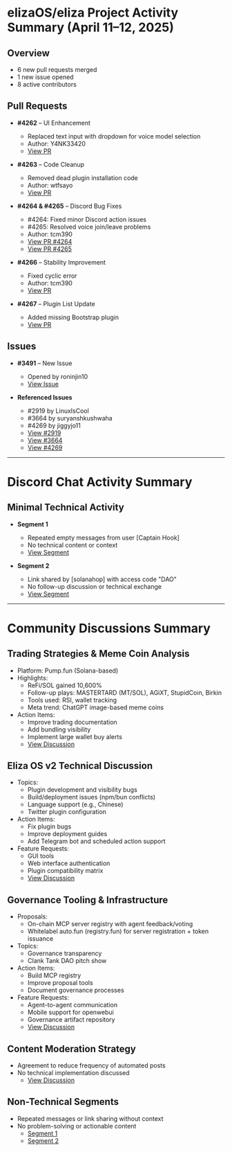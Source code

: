 # elizaOS/eliza Project Activity Summary (April 11–12, 2025)

## Overview
- 6 new pull requests merged
- 1 new issue opened
- 8 active contributors

## Pull Requests

- **#4262** – UI Enhancement  
  - Replaced text input with dropdown for voice model selection  
  - Author: Y4NK33420  
  - [View PR](https://github.com/elizaOS/eliza/pull/4262)

- **#4263** – Code Cleanup  
  - Removed dead plugin installation code  
  - Author: wtfsayo  
  - [View PR](https://github.com/elizaOS/eliza/pull/4263)

- **#4264 & #4265** – Discord Bug Fixes  
  - #4264: Fixed minor Discord action issues  
  - #4265: Resolved voice join/leave problems  
  - Author: tcm390  
  - [View PR #4264](https://github.com/elizaOS/eliza/pull/4264)  
  - [View PR #4265](https://github.com/elizaOS/eliza/pull/4265)

- **#4266** – Stability Improvement  
  - Fixed cyclic error  
  - Author: tcm390  
  - [View PR](https://github.com/elizaOS/eliza/pull/4266)

- **#4267** – Plugin List Update  
  - Added missing Bootstrap plugin  
  - [View PR](https://github.com/elizaOS/eliza/pull/4267)

## Issues

- **#3491** – New Issue  
  - Opened by roninjin10  
  - [View Issue](https://github.com/elizaOS/eliza/issues/3491)

- **Referenced Issues**  
  - #2919 by LinuxIsCool  
  - #3664 by suryanshkushwaha  
  - #4269 by jiggyjo11  
  - [View #2919](https://github.com/elizaOS/eliza/issues/2919)  
  - [View #3664](https://github.com/elizaOS/eliza/issues/3664)  
  - [View #4269](https://github.com/elizaOS/eliza/issues/4269)

---

# Discord Chat Activity Summary

## Minimal Technical Activity

- **Segment 1**  
  - Repeated empty messages from user [Captain Hook]  
  - No technical content or context  
  - [View Segment](https://discord.com/channels/1253563208833433701/1326603270893867064)

- **Segment 2**  
  - Link shared by [solanahop] with access code "DAO"  
  - No follow-up discussion or technical exchange  
  - [View Segment](https://discord.com/channels/1253563208833433701/1300756641406521416)

---

# Community Discussions Summary

## Trading Strategies & Meme Coin Analysis

- Platform: Pump.fun (Solana-based)
- Highlights:
  - ReFi/SOL gained 10,600%
  - Follow-up plays: MASTERTARD (MT/SOL), AGiXT, StupidCoin, Birkin
  - Tools used: RSI, wallet tracking
  - Meta trend: ChatGPT image-based meme coins
- Action Items:
  - Improve trading documentation
  - Add bundling visibility
  - Implement large wallet buy alerts  
  - [View Discussion](https://discord.com/channels/1253563208833433701/1299989396874854440)

## Eliza OS v2 Technical Discussion

- Topics:
  - Plugin development and visibility bugs
  - Build/deployment issues (npm/bun conflicts)
  - Language support (e.g., Chinese)
  - Twitter plugin configuration
- Action Items:
  - Fix plugin bugs
  - Improve deployment guides
  - Add Telegram bot and scheduled action support
- Feature Requests:
  - GUI tools
  - Web interface authentication
  - Plugin compatibility matrix  
  - [View Discussion](https://discord.com/channels/1253563208833433701/1300025221834739744)

## Governance Tooling & Infrastructure

- Proposals:
  - On-chain MCP server registry with agent feedback/voting
  - Whitelabel auto.fun (registry.fun) for server registration + token issuance
- Topics:
  - Governance transparency
  - Clank Tank DAO pitch show
- Action Items:
  - Build MCP registry
  - Improve proposal tools
  - Document governance processes
- Feature Requests:
  - Agent-to-agent communication
  - Mobile support for openwebui
  - Governance artifact repository  
  - [View Discussion](https://discord.com/channels/1253563208833433701/1301363808421543988)

## Content Moderation Strategy

- Agreement to reduce frequency of automated posts
- No technical implementation discussed  
  - [View Discussion](https://discord.com/channels/1253563208833433701/1308149076893630555)

## Non-Technical Segments

- Repeated messages or link sharing without context
- No problem-solving or actionable content  
  - [Segment 1](https://discord.com/channels/1253563208833433701/1326603270893867064)  
  - [Segment 2](https://discord.com/channels/1253563208833433701/1300756641406521416)